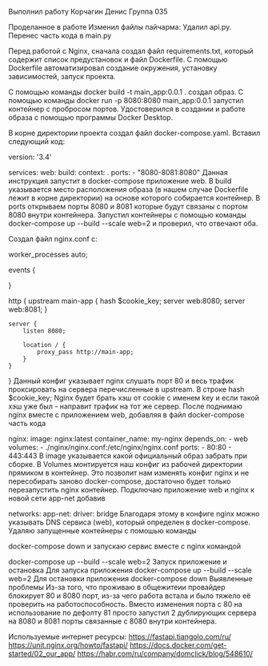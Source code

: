 Выполнил работу
Корчагин Денис Группа 035

Проделанное в работе
Изменил файлы пайчарма: Удалил api.py. Перенес часть кода в main.py

Перед работой с Nginx, сначала создал файл requirements.txt, который содержит список предустановок и файл Dockerfile. С помощью Dockerfile автоматизировал создание окружения, установку зависимостей, запуск проекта.

С помощью команды docker build -t main_app:0.0.1 . создал образ. С помощью команды docker run -p 8080:8080 main_app:0.0.1 запустил контейнер с пробросом портов. Удостоверился в создании и работе образа с помощью программы Docker Desktop.

В корне директории проекта создал файл docker-compose.yaml. Вставил следующий код:

version: '3.4'

services:
    web:
        build:
            context: .
        ports:
            - "8080-8081:8080"
Данная инструкция запустит в docker-compose приложение web. В build указывается место расположения образа (в нашем случае Dockerfile лежит в корне директории) на основе которого собирается контейнер. В ports открываем порты 8080 и 8081 которые будут связаны с портом 8080 внутри контейнера. Запустил контейнеры с помощью команды docker-compose up --build --scale web=2 и проверил, что отвечают оба.

Создал файл nginx.conf с:

worker_processes auto;

events {

}

http {
    upstream main-app {
        hash $cookie_key;
        server web:8080;
        server web:8081;
    }

    server {
        listen 8080;

        location / {
            proxy_pass http://main-app;
        }
    }
}
Данный конфиг указывает nginx слушать порт 80 и весь трафик проксировать на сервера перечисленные в upstream. В строке hash $cookie_key; Nginx будет брать хэш от cookie с именем key и если такой хэш уже был - направит трафик на тот же сервер. После поднимаю nginx вместе с приложением web, добавляя в файл docker-compose часть кода

  nginx:
          image: nginx:latest
          container_name: my-nginx
          depends_on:
            - web
          volumes:
              - ./nginx/nginx.conf:/etc/nginx/nginx.conf
          ports:
              - 80:80
              - 443:443
В image указывается какой официальный образ забрать при сборке. В Volumes монтируется наш конфиг из рабочей директории прямиком в контейнер. Это позволит нам изменять конфиг nginx и не пересобирать заново docker-compose, достаточно будет только перезапустить nginx контейнер. Подключаю приложение web и nginx к новой сети app-net добавив

  networks:
    app-net:
        driver: bridge
Благодаря этому в конфиге nginx можно указывать DNS сервиса (web), который определен в docker-compose. Удаляю запущенные контейнеры с помошью команды

docker-compose down 
и запускаю сервис вместе с nginx командой

docker-compose up --build --scale web=2
Запуск приложение и остановка
Для запуска приложения
  docker-compose up --build --scale web=2
Для остановки приложения
  docker-compose down
Выявленные проблемы
Из-за того, что проживаю в общежитеии провайдер блокирует 80 и 8080 порт, из-за чего работа встала и было тяжело её проверить на работоспособность. Вместо изменения порта с 80 на использование по дефолту 81 просто запустил 2 дублирующих сервера на 8080 и 8081 порты связанные с 8080 внутри контейнера.

Используемые интернет ресурсы:
https://fastapi.tiangolo.com/ru/
https://unit.nginx.org/howto/fastapi/
https://docs.docker.com/get-started/02_our_app/
https://habr.com/ru/company/domclick/blog/548610/
